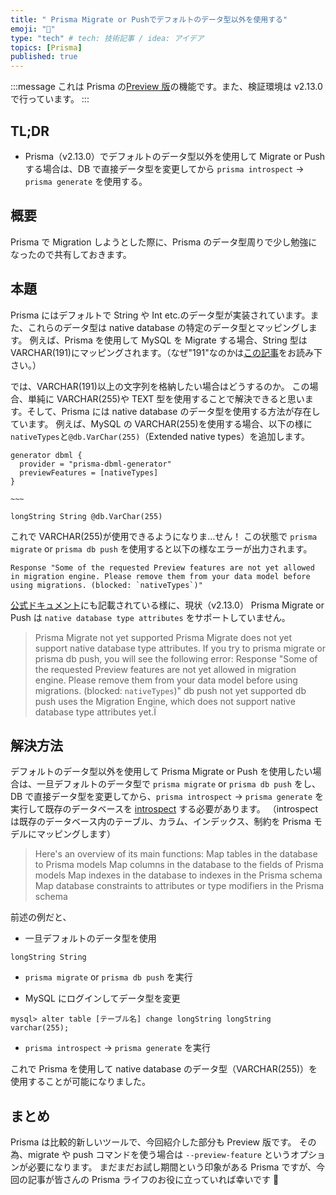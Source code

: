 ```yaml
---
title: " Prisma Migrate or Pushでデフォルトのデータ型以外を使用する"
emoji: "🐶"
type: "tech" # tech: 技術記事 / idea: アイデア
topics: [Prisma]
published: true
---
```


:::message
これは Prisma の[Preview 版](https://www.prisma.io/docs/concepts/components/preview-features)の機能です。また、検証環境は v2.13.0 で行っています。
:::

## TL;DR

- Prisma（v2.13.0）でデフォルトのデータ型以外を使用して Migrate or Push する場合は、DB で直接データ型を変更してから `prisma introspect` → `prisma generate` を使用する。

## 概要

Prisma で Migration しようとした際に、Prisma のデータ型周りで少し勉強になったので共有しておきます。

## 本題

Prisma にはデフォルトで String や Int etc.のデータ型が実装されています。また、これらのデータ型は native database の特定のデータ型とマッピングします。
例えば、Prisma を使用して MySQL を Migrate する場合、String 型は VARCHAR(191)にマッピングされます。（なぜ"191"なのかは[この記事](https://serversforhackers.com/c/mysql-utf8-and-indexing)をお読み下さい。）

では、VARCHAR(191)以上の文字列を格納したい場合はどうするのか。
この場合、単純に VARCHAR(255)や TEXT 型を使用することで解決できると思います。そして、Prisma には native database のデータ型を使用する方法が存在しています。
例えば、MySQL の VARCHAR(255)を使用する場合、以下の様に`nativeTypes`と`@db.VarChar(255)`（Extended native types）を追加します。

```
generator dbml {
  provider = "prisma-dbml-generator"
  previewFeatures = [nativeTypes]
}

~~~

longString String @db.VarChar(255)
```

これで VARCHAR(255)が使用できるようになりま…せん！
この状態で `prisma migrate` or `prisma db push` を使用すると以下の様なエラーが出力されます。

```
Response "Some of the requested Preview features are not yet allowed in migration engine. Please remove them from your data model before using migrations. (blocked: `nativeTypes`)"
```

[公式ドキュメント](https://www.prisma.io/docs/concepts/components/preview-features/native-types#limitations)にも記載されている様に、現状（v2.13.0） Prisma Migrate or Push は `native database type attributes` をサポートしていません。

> Prisma Migrate not yet supported
> Prisma Migrate does not yet support native database type attributes. If you try to prisma migrate or prisma db push, you will see the following error:
> Response "Some of the requested Preview features are not yet allowed in migration engine. Please remove them from your data model before using migrations. (blocked: `nativeTypes`)"
> db push not yet supported
> db push uses the Migration Engine, which does not support native database type attributes yet.Ï

## 解決方法

デフォルトのデータ型以外を使用して Prisma Migrate or Push を使用したい場合は、一旦デフォルトのデータ型で `prisma migrate` or `prisma db push` をし、DB で直接データ型を変更してから、`prisma introspect` → `prisma generate` を実行して既存のデータベースを [introspect](https://www.prisma.io/docs/concepts/components/introspection#introspecting-only-a-subset-of-your-database-schema) する必要があります。
（introspect は既存のデータベース内のテーブル、カラム、インデックス、制約を Prisma モデルにマッピングします）

> Here's an overview of its main functions:
> Map tables in the database to Prisma models
> Map columns in the database to the fields of Prisma models
> Map indexes in the database to indexes in the Prisma schema
> Map database constraints to attributes or type modifiers in the Prisma schema

前述の例だと、

- 一旦デフォルトのデータ型を使用

```
longString String
```

- `prisma migrate` or `prisma db push` を実行

- MySQL にログインしてデータ型を変更

```
mysql> alter table [テーブル名] change longString longString varchar(255);
```

- `prisma introspect` → `prisma generate` を実行

これで Prisma を使用して native database のデータ型（VARCHAR(255)）を使用することが可能になりました。

## まとめ

Prisma は比較的新しいツールで、今回紹介した部分も Preview 版です。
その為、migrate や push コマンドを使う場合は `--preview-feature` というオプションが必要になります。
まだまだお試し期間という印象がある Prisma ですが、今回の記事が皆さんの Prisma ライフのお役に立っていれば幸いです 🐶
